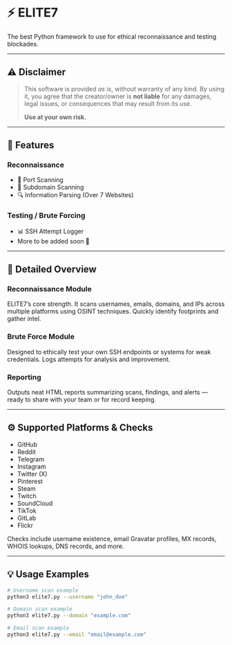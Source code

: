 # ⚡ ELITE7

The best Python framework to use for ethical reconnaissance and testing blockades.

---

## ⚠️ Disclaimer

> This software is provided *as is*, without warranty of any kind. By using it, you agree that the creator/owner is **not liable** for any damages, legal issues, or consequences that may result from its use.
> 
> **Use at your own risk.**

---

## 🚀 Features

### Reconnaissance
- 🚥 Port Scanning  
- 📡 Subdomain Scanning  
- 🔍 Information Parsing (Over 7 Websites)  

### Testing / Brute Forcing
- 📊 SSH Attempt Logger  
- More to be added soon 👀

---

## 🧠 Detailed Overview

### Reconnaissance Module  
ELITE7’s core strength. It scans usernames, emails, domains, and IPs across multiple platforms using OSINT techniques. Quickly identify footprints and gather intel.

### Brute Force Module  
Designed to ethically test your own SSH endpoints or systems for weak credentials. Logs attempts for analysis and improvement.

### Reporting  
Outputs neat HTML reports summarizing scans, findings, and alerts — ready to share with your team or for record keeping.

---

## ⚙️ Supported Platforms & Checks

- GitHub  
- Reddit  
- Telegram  
- Instagram  
- Twitter (X)  
- Pinterest  
- Steam  
- Twitch  
- SoundCloud  
- TikTok  
- GitLab  
- Flickr  

Checks include username existence, email Gravatar profiles, MX records, WHOIS lookups, DNS records, and more.

---

## 💡 Usage Examples

```bash
# Username scan example
python3 elite7.py --username "john_doe"

# Domain scan example
python3 elite7.py --domain "example.com"

# Email scan example
python3 elite7.py --email "email@example.com"
